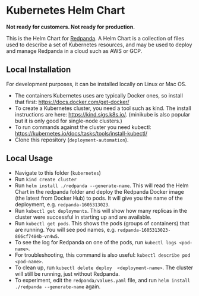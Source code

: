 # Kubernetes Helm Chart



**Not ready for customers. Not ready for production.** 



This is the Helm Chart for [Redpanda](https://vectorized.io). A Helm Chart is a collection of files used to describe a set of Kubernetes resources, and may be used to deploy and manage Redpanda in a cloud such as AWS or GCP.

## Local Installation

For development purposes, it can be installed locally on Linux or Mac OS.

* The containers Kubernetes uses are typically Docker ones, so install that first: https://docs.docker.com/get-docker/
* To create a Kubernetes cluster, you need a tool such as kind. The install instructions are here: https://kind.sigs.k8s.io/. (minikube is also popular but it is only good for single-node clusters.)
* To run commands against the cluster you need kubectl: https://kubernetes.io/docs/tasks/tools/install-kubectl/
* Clone this repository (`deployment-automation`).

## Local Usage

- Navigate to this folder (`kubernetes`)
- Run `kind create cluster`
- Run `helm install ./redpanda --generate-name`. This will read the Helm Chart in the redpanda folder and deploy the Redpanda Docker image (the latest from Docker Hub) to pods. It will give you the name of the deployment, e.g. `redpanda-1605313023`.
- Run `kubectl get deployments`. This will show how many replicas in the cluster were successful in starting up and are available.
- Run `kubectl get pods`. This shows the pods (groups of containers) that are running. You will see pod names, e.g. `redpanda-1605313023-866cf7484b-vn4w5`.
- To see the log for Redpanda on one of the pods, run  `kubectl logs <pod-name>`.
- For troubleshooting, this command is also useful: `kubectl describe pod <pod-name>`.
- To clean up, run `kubectl delete deploy  <deployment-name>`. The cluster will still be running, just without Redpanda.
- To experiment, edit the `redpanda/values.yaml` file, and run `helm install ./redpanda --generate-name` again.